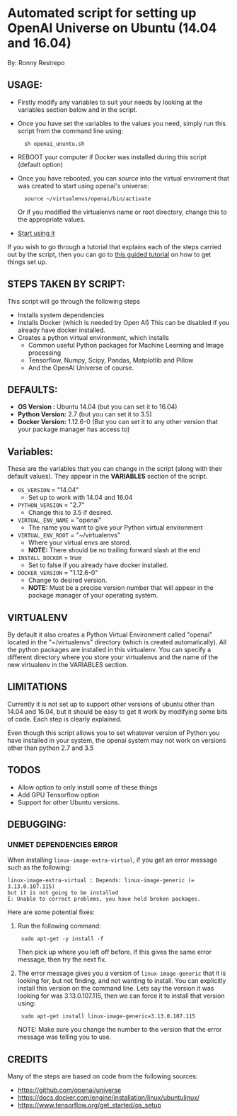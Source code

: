 # Automated script for setting up OpenAI Universe on Ubuntu (14.04 and 16.04)
By: Ronny Restrepo

## USAGE:
- Firstly modify any variables to suit your needs by looking at the 
  variables section below and in the script. 
- Once you have set the variables to the values you need, simply run 
  this script from the command line using: 
  
        sh openai_ununtu.sh
- REBOOT your computer if Docker was installed during this script 
  (default option)
- Once you have rebooted, you can *source* into the virtual
  enviroment that was created to start using openai's universe: 
  
        source ~/virtualenvs/openai/bin/activate
  
  Or if you modified the virtualenvs name or root directory, change this 
  to the appropriate values. 
  
- [Start using it](http://ronny.rest/tutorials/module/openai_001/openai_first_test)

If you wish to go through a tutorial that explains each of the steps 
carried out by the script, then you can go to 
[this guided tutorial](/tutorials/module/openai_001/openai_install/) on 
how to get things set up. 

## STEPS TAKEN BY SCRIPT:
This script will go through the following steps
- Installs system dependencies
- Installs Docker (which is needed by Open AI) This can be disabled 
  if you already have docker installed. 
- Creates a python virtual environment, which installs 
    - Common useful Python packages for Machine Learning and Image processing
    - Tensorflow, Numpy, Scipy, Pandas, Matplotlib and Pillow
    - And the OpenAI Universe of course.

## DEFAULTS:
- **OS Version    :** Ubuntu 14.04 (but you can set it to 16.04)
- **Python Version:** 2.7          (but you can set it to 3.5)
- **Docker Version:** 1.12.6-0     (But you can set it to any other version 
  that your package manager has access to)

## Variables:
These are the variables that you can change in the script (along with 
their default values). They appear in the **VARIABLES** section of the 
script. 

- `OS_VERSION` = "14.04"
    - Set up to work with 14.04 and 16.04
- `PYTHON_VERSION` = "2.7"
    - Change this to 3.5 if desired.
- `VIRTUAL_ENV_NAME` = "openai" 
    - The name you want to give your Python virtual environment
- `VIRTUAL_ENV_ROOT` = "~/virtualenvs" 
    - Where your virtual envs are stored.
    - **NOTE:** There should be no trailing forward slash at the end
- `INSTALL_DOCKER` = true
    - Set to false if you already have docker installed. 
- `DOCKER_VERSION` = "1.12.6-0"
     - Change to desired version. 
     - **NOTE:** Must be a precise version number that will appear in 
       the package manager of your operating system. 


## VIRTUALENV
By default it also creates a Python Virtual Environment
called "openai" located in the "~/virtualenvs" directory
(which is created automatically). All the python packages
are installed in this virtualenv.
You can specify a different directory where you store
your virtualenvs and the name of the new virtualenv in
the VARIABLES section.

## LIMITATIONS
Currently it is not set up to support other versions of
ubuntu other than 14.04 and 16.04, but it should be easy
to get it work by modifying some bits of code. Each step
is clearly explained.

Even though this script allows you to set whatever
version of Python you have installed in your system,
the openai system may not work on versions other than
python 2.7 and 3.5

## TODOS
- Allow option to only install some of these things
- Add GPU Tensorflow option
- Support for other Ubuntu versions. 

## DEBUGGING:
### UNMET DEPENDENCIES ERROR
When installing `linux-image-extra-virtual`, if you get an error message
such as the following:

    linux-image-extra-virtual : Depends: linux-image-generic (= 3.13.0.107.115)
    but it is not going to be installed
    E: Unable to correct problems, you have held broken packages.

Here are some potential fixes: 

1. Run the following command:

        sudo apt-get -y install -f

    Then pick up where you left off before. If this gives the same error
    message, then try the next fix.

2. The error message gives you a version of `linux-image-generic` that it is
    looking for, but not finding, and not wanting to install.
    You can explicitly install this version on the command line. Lets say
    the version it was looking for was 3.13.0.107.115, then we can force
    it to install that version using:

        sudo apt-get install linux-image-generic=3.13.0.107.115

    NOTE: Make sure you change the number to the version that the error
    message was telling you to use.



## CREDITS
Many of the steps are based on code from the following sources:
- https://github.com/openai/universe
- https://docs.docker.com/engine/installation/linux/ubuntulinux/
- https://www.tensorflow.org/get_started/os_setup

